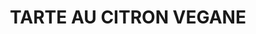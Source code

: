 ---
categories:
- Tarte (sucrée)
check: Non
checkAlwaysOk: false
cuisson: Oui
draft: false
ingredients:
  autres: []
  epices:
  - commentaire: appareil
    quantite: 30
    title: Curcuma moulu
    unit: grammes
  frais:
  - commentaire: appareil
    quantite: 1.5
    title: Margarine végétale spécial cuisson
    unit: Kg
  - commentaire: pâte
    quantite: 1.8
    title: Margarine végétale spécial cuisson
    unit: Kg
  legumes: []
  lof:
  - commentaire: appareil
    quantite: 550
    title: Fécule de maïs (Maïzena)
    unit: grammes
  - commentaire: appareil
    quantite: 2.2
    title: lait de soja
    unit: litre
  - commentaire: pâte
    quantite: 640
    title: lait de soja
    unit: ml
  - commentaire: pâte
    quantite: 3.7
    title: Farine de blé
    unit: Kg
  sucres:
  - commentaire: appareil
    quantite: 2
    title: Sucre en poudre
    unit: Kg
  - commentaire: appareil
    quantite: 3.7
    title: Jus de citron
    unit: litre
  - commentaire: pâte
    quantite: 550
    title: Poudre d'amandes
    unit: grammes
  - quantite: 1.1
    title: Sucre en poudre
    unit: Kg
layout: recettes
plate: 100
preparation: 'Dans un récipient mélanger la farine, le sucre glace, la poudre d’amandes
  et le sel. Ajouter la margarine coupée en morceaux et mélanger l’ensemble du bout
  des doigts jusqu’à obtenir une pâte sableuse. Incorporer ensuite le lait et mélanger
  bien de façon à obtenir une pâte homogène et former autant de boules qu''il ne faut
  de tartes. Mettre au frais enveloppé de film alimentaire pendant 30min.


  Ensuite, foncer la pâte dans un moule beurré et fariné puis piquer le fond à la
  fourchette. Passer 30 min au réfrigérateur.


  Enfourner le fond de tarte pour 25 à 30 minutes à 180°C.


  Dans une casserole, mélanger la fécule de maïs et le sucre. Délayer au fouet en
  ajoutant le lait petit à petit. Ajouter le jus de citron.


  Faire cuire sur feu moyen en mélangeant continuellement au fouet jusqu’à ce que
  la crème bouillonne et épaississe légèrement (patience, ça peut prendre un peu de
  temps). Laisser bouillir environ 1min sans cesser de remuer. Retirer du feu, ajouter
  immédiatement la margarine puis fouetter longuement jusqu’à ce que la crème soit
  bien lisse et homogène


  Versez la crème sur le fond de tarte, laisser refroidir à température ambiante puis
  placer au réfrigérateur pour 2 heures.'
preparation24h: La pâte peut être faite la veille.
publishDate: 2024-06-17 20:06:00+00:00
quantite_desc: un moule d'env. 30cm = 8 parts
regime:
- vegan
temperature: Froid
title: TARTE AU CITRON VEGANE
titleslug: tarte-au-citron-vegane_ldk10evn
type: dessert
uuid: ldk10evn
---